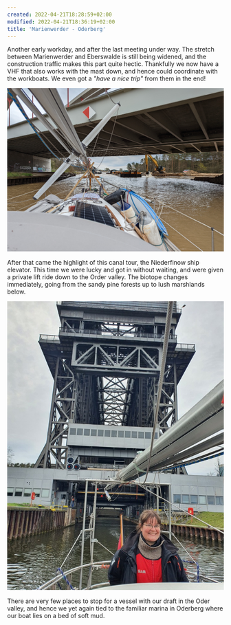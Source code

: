 ```yaml
---
created: 2022-04-21T18:28:59+02:00
modified: 2022-04-21T18:36:19+02:00
title: 'Marienwerder - Oderberg'
---
```


Another early workday, and after the last meeting under way. The stretch between Marienwerder and Eberswalde is still being widened, and the construction traffic makes this part quite hectic. Thankfully we now have a VHF that also works with the mast down, and hence could coordinate with the workboats. We even got a _"have a nice trip"_ from them in the end!

![Following the given instructions to pass](../2022/893682bdd85e13091197ec67930f9bde.jpg) 

After that came the highlight of this canal tour, the Niederfinow ship elevator. This time we were lucky and got in without waiting, and were given a private lift ride down to the Order valley. The biotope changes immediately, going from the sandy pine forests up to lush marshlands below.

![Out of the elevator](../2022/c2c05a3544d614e358818a9618cdc206.jpg) 

There are very few places to stop for a vessel with our draft in the Oder valley, and hence we yet again tied to the familiar marina in Oderberg where our boat lies on a bed of soft mud.
